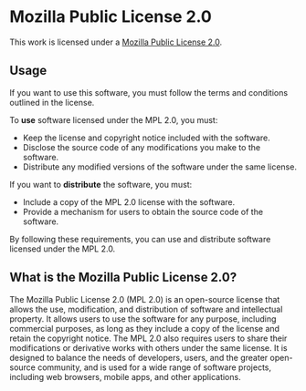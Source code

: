 <!--Title start

# MPL v2 template

This template is licensed under the MIT license (https://choosealicense.com/licenses/mit/).

The MIT License is a permissive open-source license that allows you to use this template for any purpose, including commercial purposes, as long as you include a copy of the license and retain the copyright notice. You can also modify and distribute the template, as long as you include the same license and copyright notice as the original template. You are not required to share your modifications or derivative works with others. You are free to use this template in your own projects without any limitations.

Title end-->

<!--Start template-->

# Mozilla Public License 2.0

This work is licensed under a [Mozilla Public License 2.0](https://www.mozilla.org/en-US/MPL/2.0/).

<!--Alternatively, you can link it to your LICENSE file-->

## Usage

If you want to use this software, you must follow the terms and conditions outlined in the license.

To **use** software licensed under the MPL 2.0, you must:

- Keep the license and copyright notice included with the software.
- Disclose the source code of any modifications you make to the software.
- Distribute any modified versions of the software under the same license.

If you want to **distribute** the software, you must:

- Include a copy of the MPL 2.0 license with the software.
- Provide a mechanism for users to obtain the source code of the software.

By following these requirements, you can use and distribute software licensed under the MPL 2.0.

## What is the Mozilla Public License 2.0?

The Mozilla Public License 2.0 (MPL 2.0) is an open-source license that allows the use, modification, and distribution of software and intellectual property. It allows users to use the software for any purpose, including commercial purposes, as long as they include a copy of the license and retain the copyright notice. The MPL 2.0 also requires users to share their modifications or derivative works with others under the same license. It is designed to balance the needs of developers, users, and the greater open-source community, and is used for a wide range of software projects, including web browsers, mobile apps, and other applications.

<!--End template-->
